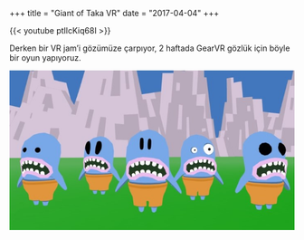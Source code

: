 ﻿+++
title = "Giant of Taka VR"
date = "2017-04-04"
+++


{{< youtube ptIlcKiq68I >}}

Derken bir VR jam’i gözümüze çarpıyor, 2 haftada GearVR gözlük için böyle bir oyun yapıyoruz.

![Giant of Taka](/images/minnions.jpg)
